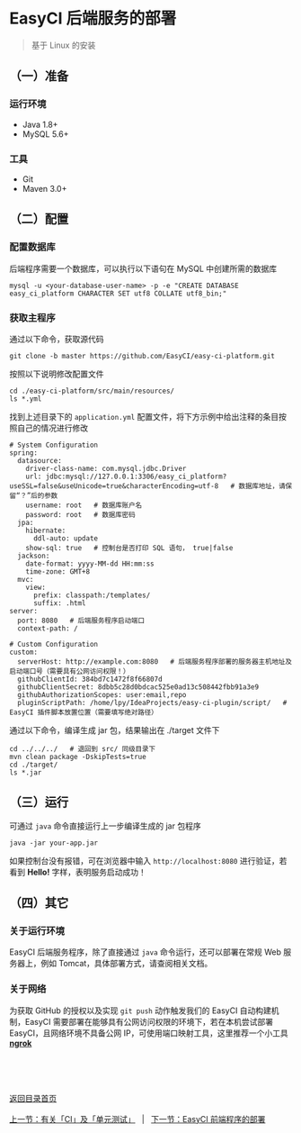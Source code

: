 # EasyCI 后端服务的部署

> 基于 Linux 的安装

## （一）准备

### 运行环境

- Java 1.8+
- MySQL 5.6+

### 工具

- Git
- Maven 3.0+

## （二）配置

### 配置数据库

后端程序需要一个数据库，可以执行以下语句在 MySQL 中创建所需的数据库

```
mysql -u <your-database-user-name> -p -e "CREATE DATABASE easy_ci_platform CHARACTER SET utf8 COLLATE utf8_bin;"
```

### 获取主程序

通过以下命令，获取源代码

```
git clone -b master https://github.com/EasyCI/easy-ci-platform.git
```

按照以下说明修改配置文件

```
cd ./easy-ci-platform/src/main/resources/
ls *.yml
```

找到上述目录下的 `application.yml` 配置文件，将下方示例中给出注释的条目按照自己的情况进行修改

```
# System Configuration
spring:
  datasource:
    driver-class-name: com.mysql.jdbc.Driver
    url: jdbc:mysql://127.0.0.1:3306/easy_ci_platform?useSSL=false&useUnicode=true&characterEncoding=utf-8   # 数据库地址，请保留“？”后的参数
    username: root   # 数据库账户名
    password: root   # 数据库密码
  jpa:
    hibernate:
      ddl-auto: update
    show-sql: true   # 控制台是否打印 SQL 语句， true|false
  jackson:
    date-format: yyyy-MM-dd HH:mm:ss
    time-zone: GMT+8
  mvc:
    view:
      prefix: classpath:/templates/
      suffix: .html
server:
  port: 8080   # 后端服务程序启动端口
  context-path: /

# Custom Configuration
custom:
  serverHost: http://example.com:8080   # 后端服务程序部署的服务器主机地址及启动端口号（需要具有公网访问权限！）
  githubClientId: 384bd7c1472f8f66807d
  githubClientSecret: 8dbb5c28d0bdcac525e0ad13c508442fbb91a3e9
  githubAuthorizationScopes: user:email,repo
  pluginScriptPath: /home/lpy/IdeaProjects/easy-ci-plugin/script/   # EasyCI 插件脚本放置位置（需要填写绝对路径）
```

通过以下命令，编译生成 jar 包，结果输出在 ./target 文件下

```
cd ../../../   # 退回到 src/ 同级目录下
mvn clean package -DskipTests=true
cd ./target/
ls *.jar
```

## （三）运行

可通过 `java` 命令直接运行上一步编译生成的 jar 包程序

```
java -jar your-app.jar
```

如果控制台没有报错，可在浏览器中输入 `http://localhost:8080` 进行验证，若看到 **Hello!** 字样，表明服务启动成功！

## （四）其它

### 关于运行环境

EasyCI 后端服务程序，除了直接通过 `java` 命令运行，还可以部署在常规 Web 服务器上，例如 Tomcat，具体部署方式，请查阅相关文档。

### 关于网络

为获取 GitHub 的授权以及实现 `git push` 动作触发我们的 EasyCI 自动构建机制，EasyCI 需要部署在能够具有公网访问权限的环境下，若在本机尝试部署 EasyCI，且网络环境不具备公网 IP，可使用端口映射工具，这里推荐一个小工具 **[ngrok](https://ngrok.com/)**



<br/><br/><br/>

<div id="bom">
    <a href="./README.md">返回目录首页</a>
</div>
<br>
<div id="bom">
    <a href="./intro_ci_unit_test.md">上一节：有关「CI」及「单元测试」</a>
    &nbsp;&nbsp;|&nbsp;&nbsp;
    <a href="./install_front_end.md">下一节：EasyCI 前端程序的部署</a>
</div>

<link rel="stylesheet" rev="stylesheet" href="./assets/css/easy-ci.css" type="text/css"/>